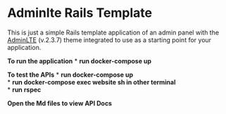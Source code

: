 Adminlte Rails Template
=======================

This is just a simple Rails template application of an admin panel with the [AdminLTE](https://almsaeedstudio.com/) (v.2.3.7) theme integrated to use as a starting point for your application.

**To run the application**
    *  **run docker-compose up** 

**To test the APIs**
    *  **run docker-compose up** 
    <br />
    *  **run docker-compose exec website sh in other terminal** 
    <br />
    *  **run rspec** 


 **Open the Md files to view API Docs**
    